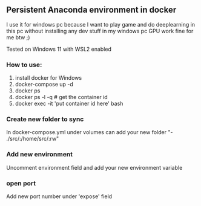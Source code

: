 ## Persistent Anaconda environment in docker

I use it for windows pc because I want to play game and do deeplearning in this pc without installing any dev stuff in my windows pc
GPU work fine for me btw ;)

Tested on Windows 11 with WSL2 enabled

### How to use:
1. install docker for Windows
2. docker-compose up -d
3. docker ps
4. docker ps -l -q # get the container id
5. docker exec -it 'put container id here' bash

### Create new folder to sync
In docker-compose.yml under volumes can add your new folder "- ./src/:/home/src/:rw"

### Add new environment
Uncomment environment field and add your new environment variable

### open port
Add new port number under 'expose' field